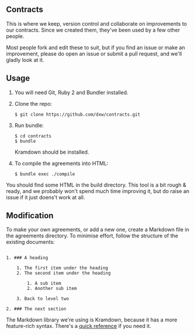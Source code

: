 ## Contracts

This is where we keep, version control and collaborate on improvements to our contracts. Since we created them, they've been used by a few other people.

Most people fork and edit these to suit, but if you find an issue or make an improvement, please do open an issue or submit a pull request, and we'll gladly look at it. 

## Usage

1. You will need Git, Ruby 2 and Bundler installed.

2. Clone the repo:

   ``` 
   $ git clone https://github.com/dxw/contracts.git
   ```
3. Run bundle:
   
   ```
   $ cd contracts
   $ bundle
   ```

   Kramdown should be installed.
   
4. To compile the agreements into HTML:
   
   ```
   $ bundle exec ./compile
   ```

You should find some HTML in the build directory. This tool is a bit rough & ready, and we probably won't spend much time improving it, but do raise an issue if it just doens't work at all.

## Modification

To make your own agreements, or add a new one, create a Markdown file in the agreements directory. To minimise effort, follow the structure of the existing documents:

```

1. ### A heading

    1. The first item under the heading
    2. The second item under the heading
   
        1. A sub item
        2. Another sub item
        
    3. Back to level two
  
2. ### The next section
```

The Markdown library we're using is Kramdown, because it has a more feature-rich syntax. There's a [quick reference](https://kramdown.gettalong.org/quickref.html) if you need it.

